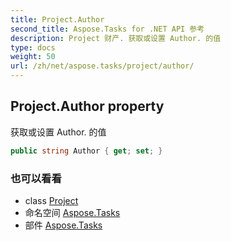 ```yaml
---
title: Project.Author
second_title: Aspose.Tasks for .NET API 参考
description: Project 财产. 获取或设置 Author. 的值
type: docs
weight: 50
url: /zh/net/aspose.tasks/project/author/
---
```

## Project.Author property

获取或设置 Author. 的值

```csharp
public string Author { get; set; }
```

### 也可以看看

* class [Project](../)
* 命名空间 [Aspose.Tasks](../../project/)
* 部件 [Aspose.Tasks](../../../)


